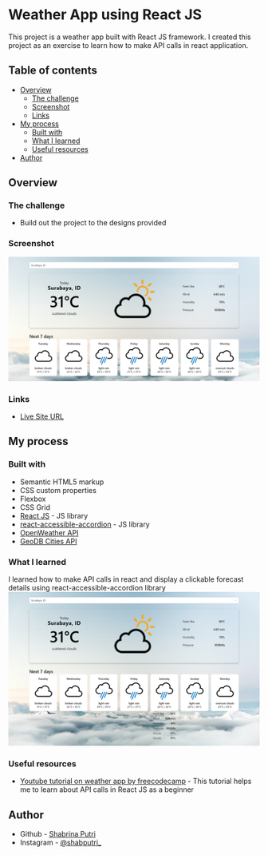 # Weather App using React JS
This project is a weather app built with React JS framework. I created this project as an exercise to learn how to make API calls in react application.

## Table of contents

- [Overview](#overview)
  - [The challenge](#the-challenge)
  - [Screenshot](#screenshot)
  - [Links](#links)
- [My process](#my-process)
  - [Built with](#built-with)
  - [What I learned](#what-i-learned)
  - [Useful resources](#useful-resources)
- [Author](#author)


## Overview

### The challenge

- Build out the project to the designs provided

### Screenshot
![Design overview for weather app](./public/overview.png)

### Links
- [Live Site URL](https://weather-app-reactjs-three.vercel.app/)

## My process

### Built with

- Semantic HTML5 markup
- CSS custom properties
- Flexbox
- CSS Grid
- [React JS](https://reactjs.org/) - JS library
- [react-accessible-accordion](https://www.npmjs.com/package/react-accessible-accordion) - JS library
- [OpenWeather API](https://openweathermap.org/)
- [GeoDB Cities API](https://rapidapi.com/wirefreethought/api/geodb-cities/)

### What I learned

I learned how to make API calls in react and display a clickable forecast details using react-accessible-accordion library 
![forecast](./public/forecast.png)


### Useful resources
- [Youtube tutorial on weather app by freecodecamp](https://www.youtube.com/watch?v=Reny0cTTv24&list=PLX3rE0SL_PjE3vQB36SP-gjFypp_oZKbi&index=28) - This tutorial helps me to learn about API calls in React JS as a beginner


## Author

- Github - [Shabrina Putri](https://github.com/shabrina12/)
- Instagram - [@shabputri_](https://www.instagram.com/shabputri_/)
